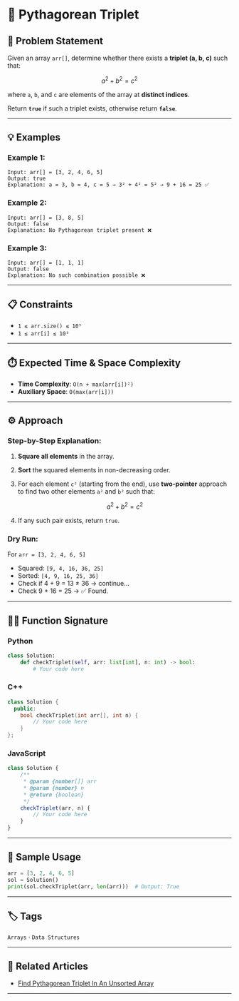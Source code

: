 # 🧮 Pythagorean Triplet

## 📝 Problem Statement

Given an array `arr[]`, determine whether there exists a **triplet (a, b, c)** such that:

$$
a^2 + b^2 = c^2
$$

where `a`, `b`, and `c` are elements of the array at **distinct indices**.

Return **`true`** if such a triplet exists, otherwise return **`false`**.

---

## 💡 Examples

### Example 1:

```text
Input: arr[] = [3, 2, 4, 6, 5]
Output: true
Explanation: a = 3, b = 4, c = 5 → 3² + 4² = 5² → 9 + 16 = 25 ✅
```

### Example 2:

```text
Input: arr[] = [3, 8, 5]
Output: false
Explanation: No Pythagorean triplet present ❌
```

### Example 3:

```text
Input: arr[] = [1, 1, 1]
Output: false
Explanation: No such combination possible ❌
```

---

## 📋 Constraints

* `1 ≤ arr.size() ≤ 10⁵`
* `1 ≤ arr[i] ≤ 10³`

---

## ⏱️ Expected Time & Space Complexity

* **Time Complexity**: `O(n + max(arr[i])²)`
* **Auxiliary Space**: `O(max(arr[i]))`

---

## ⚙️ Approach

### Step-by-Step Explanation:

1. **Square all elements** in the array.
2. **Sort** the squared elements in non-decreasing order.
3. For each element `c²` (starting from the end), use **two-pointer** approach to find two other elements `a²` and `b²` such that:

   $$
   a^2 + b^2 = c^2
   $$
4. If any such pair exists, return `true`.

### Dry Run:

For `arr = [3, 2, 4, 6, 5]`

* Squared: `[9, 4, 16, 36, 25]`
* Sorted: `[4, 9, 16, 25, 36]`
* Check if 4 + 9 = 13 ≠ 36 → continue...
* Check 9 + 16 = 25 → ✅ Found.

---

## 🧑‍💻 Function Signature

### Python

```python
class Solution:
    def checkTriplet(self, arr: list[int], n: int) -> bool:
        # Your code here
```

### C++

```cpp
class Solution {
  public:
    bool checkTriplet(int arr[], int n) {
        // Your code here
    }
};
```

### JavaScript

```javascript
class Solution {
    /**
     * @param {number[]} arr
     * @param {number} n
     * @return {boolean}
     */
    checkTriplet(arr, n) {
        // Your code here
    }
}
```

---

## 🧪 Sample Usage

```python
arr = [3, 2, 4, 6, 5]
sol = Solution()
print(sol.checkTriplet(arr, len(arr)))  # Output: True
```

---

## 🏷️ Tags

`Arrays` · `Data Structures`

---

## 🔗 Related Articles

* [Find Pythagorean Triplet In An Unsorted Array](https://www.geeksforgeeks.org/find-pythagorean-triplet-in-an-unsorted-array/)

---
